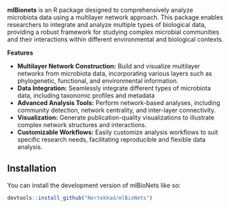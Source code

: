 **mlBionets** is an R package designed to comprehensively analyze microbiota data using a multilayer network approach. This package enables researchers to integrate and analyze multiple types of biological data, providing a robust framework for studying complex microbial communities and their interactions within different environmental and biological contexts.


**Features**
-  **Multilayer Network Construction:** Build and visualize multilayer networks from microbiota data, incorporating various layers such as phylogenetic, functional, and environmental information.
-  **Data Integration:** Seamlessly integrate different types of microbiota data, including taxonomic profiles and metadata
-  **Advanced Analysis Tools:** Perform network-based analyses, including community detection, network centrality, and inter-layer connectivity.
-  **Visualization:** Generate publication-quality visualizations to illustrate complex network structures and interactions.
-  **Customizable Workflows:** Easily customize analysis workflows to suit specific research needs, facilitating reproducible and flexible data analysis.




## Installation

You can install the development version of mlBioNets like so:

``` r
devtools::install_github("Nertekkad/mlBioNets")
```

